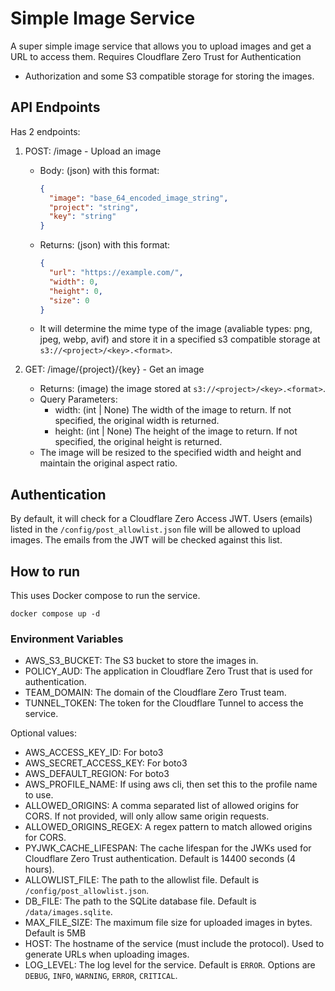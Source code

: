 # Simple Image Service

A super simple image service that allows you to upload images and 
get a URL to access them. Requires Cloudflare Zero Trust for Authentication
+ Authorization and some S3 compatible storage for storing the images.

## API Endpoints

Has 2 endpoints:

1. POST: /image - Upload an image

   - Body: (json) with this format:
   
        ```json
        {
          "image": "base_64_encoded_image_string",
          "project": "string",
          "key": "string"
        }
        ```
   - Returns: (json) with this format:
   
        ```json
        {
          "url": "https://example.com/",
          "width": 0,
          "height": 0,
          "size": 0
        }
        ```
   - It will determine the mime type of the image (avaliable types: png, jpeg, webp, avif) 
     and store it in a specified s3 compatible storage at `s3://<project>/<key>.<format>`.

2. GET: /image/{project}/{key} - Get an image

   - Returns: (image) the image stored at `s3://<project>/<key>.<format>`.
   - Query Parameters:
     - width: (int | None) The width of the image to return. If not specified, the original width is returned.
     - height: (int | None) The height of the image to return. If not specified, the original height is returned.
   - The image will be resized to the specified width and height and maintain the original aspect ratio.

## Authentication

By default, it will check for a Cloudflare Zero Access JWT. Users (emails) listed
in the `/config/post_allowlist.json` file will be allowed to upload images.
The emails from the JWT will be checked against this list.

## How to run

This uses Docker compose to run the service. 

```shell
docker compose up -d
```

### Environment Variables

- AWS_S3_BUCKET: The S3 bucket to store the images in.
- POLICY_AUD: The application in Cloudflare Zero Trust that is used for authentication.
- TEAM_DOMAIN: The domain of the Cloudflare Zero Trust team.
- TUNNEL_TOKEN: The token for the Cloudflare Tunnel to access the service.

Optional values:

- AWS_ACCESS_KEY_ID: For boto3
- AWS_SECRET_ACCESS_KEY: For boto3
- AWS_DEFAULT_REGION: For boto3
- AWS_PROFILE_NAME: If using aws cli, then set this to the profile name to use.
- ALLOWED_ORIGINS: A comma separated list of allowed origins for CORS. If not provided, will only allow same origin requests.
- ALLOWED_ORIGINS_REGEX: A regex pattern to match allowed origins for CORS.
- PYJWK_CACHE_LIFESPAN: The cache lifespan for the JWKs used for Cloudflare Zero Trust authentication. Default is 14400 seconds (4 hours).
- ALLOWLIST_FILE: The path to the allowlist file. Default is `/config/post_allowlist.json`.
- DB_FILE: The path to the SQLite database file. Default is `/data/images.sqlite`.
- MAX_FILE_SIZE: The maximum file size for uploaded images in bytes. Default is 5MB
- HOST: The hostname of the service (must include the protocol). Used to generate URLs when uploading images.
- LOG_LEVEL: The log level for the service. Default is `ERROR`. Options are `DEBUG`, `INFO`, `WARNING`, `ERROR`, `CRITICAL`.
